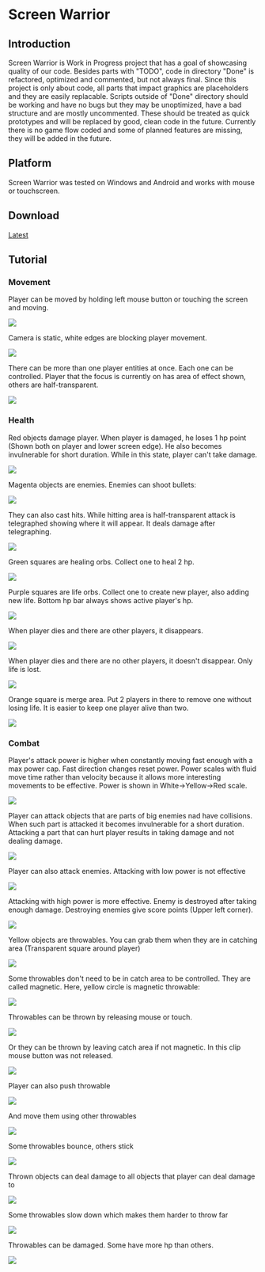 # Screen Warrior

## Introduction

Screen Warrior is Work in Progress project that has a goal of showcasing quality of our code. Besides parts with "TODO", code in directory "Done" is refactored, optimized and commented, but not always final. Since this project is only about code, all parts that impact graphics are placeholders and they are easily replacable. Scripts outside of "Done" directory should be working and have no bugs but they may be unoptimized, have a bad structure and are mostly uncommented. These should be treated as quick prototypes and will be replaced by good, clean code in the future. Currently there is no game flow coded and some of planned features are missing, they will be added in the future.

## Platform

Screen Warrior was tested on Windows and Android and works with mouse or touchscreen.

## Download
[Latest](https://github.com/Algebroix/Screen-Warrior/releases/tag/0.1)

## Tutorial

### Movement

Player can be moved by holding left mouse button or touching the screen and moving.

![](https://media.giphy.com/media/M29kcbagAzY9jZxW2V/giphy.gif)


Camera is static, white edges are blocking player movement.

![](https://media.giphy.com/media/RzU8esamHZQGPA92K5/giphy.gif)


There can be more than one player entities at once. Each one can be controlled. Player that the focus is currently on has area of effect shown, others are half-transparent.

![](https://media.giphy.com/media/uVIXEVvObJRWrvqZNh/giphy.gif)

### Health

Red objects damage player. When player is damaged, he loses 1 hp point (Shown both on player and lower screen edge). He also becomes invulnerable for short duration. While in this state, player can't take damage.

![](https://media.giphy.com/media/jakpnaUFuVQkcDdDYV/giphy.gif)


Magenta objects are enemies. Enemies can shoot bullets:

![](https://media.giphy.com/media/LtQMuTq7nAMHCZaQo8/giphy.gif)


They can also cast hits. While hitting area is half-transparent attack is telegraphed showing where it will appear. It deals damage after telegraphing.

![](https://media.giphy.com/media/17xQBBt6hjCyTJsQTW/giphy.gif)


Green squares are healing orbs. Collect one to heal 2 hp.

![](https://media.giphy.com/media/0UF34IXj7VGTLs6Vhh/giphy.gif)


Purple squares are life orbs. Collect one to create new player, also adding new life. Bottom hp bar always shows active player's hp.

![](https://media.giphy.com/media/shq2ONl7pVqvuiNWTO/giphy.gif)


When player dies and there are other players, it disappears.

![](https://media.giphy.com/media/wOTk2qnFOzEEAdPvl7/giphy.gif)


When player dies and there are no other players, it doesn't disappear. Only life is lost.

![](https://media.giphy.com/media/lamEUAiRY3r4PssG6Z/giphy.gif)


Orange square is merge area. Put 2 players in there to remove one without losing life. It is easier to keep one player alive than two.

![](https://media.giphy.com/media/UbG5LUwu3zemoLR5gF/giphy.gif)


### Combat

Player's attack power is higher when constantly moving fast enough with a max power cap. Fast direction changes reset power. Power scales with fluid move time rather than velocity because it allows more interesting movements to be effective. Power is shown in White->Yellow->Red scale.

![](https://media.giphy.com/media/nZttCoPdFiAaWe6CO9/giphy.gif)


Player can attack objects that are parts of big enemies nad have collisions. When such part is attacked it becomes invulnerable for a short duration. Attacking a part that can hurt player results in taking damage and not dealing damage.

![](https://media.giphy.com/media/lQHZl6OPpDR32azFf3/giphy.gif)


Player can also attack enemies. Attacking with low power is not effective

![](https://media.giphy.com/media/HeyyzfNF7KTFQMz00v/giphy.gif)


Attacking with high power is more effective. Enemy is destroyed after taking enough damage. Destroying enemies give score points (Upper left corner).

![](https://media.giphy.com/media/KBvNPluVgXpis29RiW/giphy.gif)


Yellow objects are throwables. You can grab them when they are in catching area (Transparent square around player)

![](https://media.giphy.com/media/avtBJy6rqUNZQzqtCg/giphy.gif)


Some throwables don't need to be in catch area to be controlled. They are called magnetic. Here, yellow circle is magnetic throwable:

![](https://media.giphy.com/media/cCDQSKXYSMMOirOrgO/giphy.gif)


Throwables can be thrown by releasing mouse or touch.

![](https://media.giphy.com/media/ICtEVeH5vYKIkGLqHo/giphy.gif)


Or they can be thrown by leaving catch area if not magnetic. In this clip mouse button was not released.

![](https://media.giphy.com/media/pbm4ElOTs47FOUwCrV/giphy.gif)


Player can also push throwable

![](https://media.giphy.com/media/zHoSEdZzKC9ent8Vm5/giphy.gif)


And move them using other throwables

![](https://media.giphy.com/media/BOv0otNPmWyachOH9r/giphy.gif)


Some throwables bounce, others stick

![](https://media.giphy.com/media/tbtTamPMMIOsulRDfd/giphy.gif)


Thrown objects can deal damage to all objects that player can deal damage to

![](https://media.giphy.com/media/yFssIDWgi9iqWcBASi/giphy.gif)


Some throwables slow down which makes them harder to throw far

![](https://media.giphy.com/media/9j1CER1EXHQmBljOax/giphy.gif)


Throwables can be damaged. Some have more hp than others.

![](https://media.giphy.com/media/BGLG3l77keGxoEjSHt/giphy.gif)
